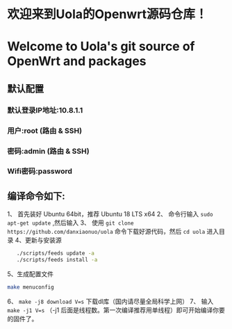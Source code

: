 欢迎来到Uola的Openwrt源码仓库！
=
Welcome to Uola's  git source of OpenWrt and packages
=
##  默认配置
### 默认登录IP地址:10.8.1.1
###           用户:root       (路由 & SSH)
###           密码:admin      (路由 & SSH)
###       Wifi密码:password

编译命令如下:
-

1、 首先装好 Ubuntu 64bit，推荐  Ubuntu  18 LTS x64
2、 命令行输入 `sudo apt-get update` ,然后输入
3、 使用 `git clone https://github.com/danxiaonuo/uola` 命令下载好源代码，然后 `cd uola` 进入目录
4、更新与安装源
```bash
   ./scripts/feeds update -a
   ./scripts/feeds install -a
```
5、生成配置文件
```bash
make menuconfig
```
6、 `make -j8 download V=s` 下载dl库（国内请尽量全局科学上网）
7、 输入 `make -j1 V=s` （-j1 后面是线程数。第一次编译推荐用单线程）即可开始编译你要的固件了。
